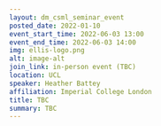 ```yaml
---
layout: dm_csml_seminar_event
posted_date: 2022-01-10
event_start_time: 2022-06-03 13:00
event_end_time: 2022-06-03 14:00
img: ellis-logo.png
alt: image-alt
join_link: in-person event (TBC)
location: UCL
speaker: Heather Battey
affiliation: Imperial College London
title: TBC
summary: TBC
---
```


